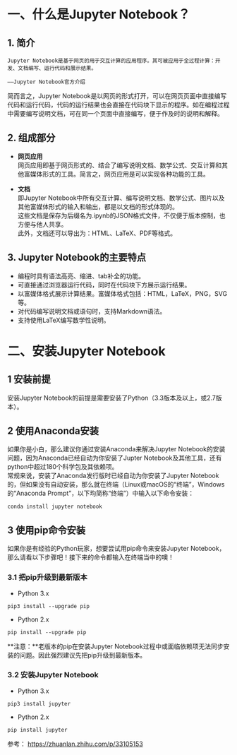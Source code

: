 # 一、什么是Jupyter Notebook？

## 1. 简介

```
Jupyter Notebook是基于网页的用于交互计算的应用程序。其可被应用于全过程计算：开发、文档编写、运行代码和展示结果。

——Jupyter Notebook官方介绍
```

简而言之，Jupyter Notebook是以网页的形式打开，可以在网页页面中直接编写代码和运行代码，代码的运行结果也会直接在代码块下显示的程序。如在编程过程中需要编写说明文档，可在同一个页面中直接编写，便于作及时的说明和解释。

## 2. 组成部分

+ **网页应用**  
网页应用即基于网页形式的、结合了编写说明文档、数学公式、交互计算和其他富媒体形式的工具。简言之，网页应用是可以实现各种功能的工具。

+ **文档**  
即Jupyter Notebook中所有交互计算、编写说明文档、数学公式、图片以及其他富媒体形式的输入和输出，都是以文档的形式体现的。  
这些文档是保存为后缀名为.ipynb的JSON格式文件，不仅便于版本控制，也方便与他人共享。  
此外，文档还可以导出为：HTML、LaTeX、PDF等格式。  

## 3. Jupyter Notebook的主要特点

+ 编程时具有语法高亮、缩进、tab补全的功能。
+ 可直接通过浏览器运行代码，同时在代码块下方展示运行结果。
+  以富媒体格式展示计算结果。富媒体格式包括：HTML，LaTeX，PNG，SVG等。
+ 对代码编写说明文档或语句时，支持Markdown语法。
+ 支持使用LaTeX编写数学性说明。


# 二、安装Jupyter Notebook

## 1 安装前提
安装Jupyter Notebook的前提是需要安装了Python（3.3版本及以上，或2.7版本）。

## 2 使用Anaconda安装

如果你是小白，那么建议你通过安装Anaconda来解决Jupyter Notebook的安装问题，因为Anaconda已经自动为你安装了Jupter Notebook及其他工具，还有python中超过180个科学包及其依赖项。  
常规来说，安装了Anaconda发行版时已经自动为你安装了Jupyter Notebook的，但如果没有自动安装，那么就在终端（Linux或macOS的“终端”，Windows的“Anaconda Prompt”，以下均简称“终端”）中输入以下命令安装：

```
conda install jupyter notebook
```

## 3 使用pip命令安装
如果你是有经验的Python玩家，想要尝试用pip命令来安装Jupyter Notebook，那么请看以下步骤吧！接下来的命令都输入在终端当中的噢！  

### 3.1 把pip升级到最新版本
+ Python 3.x
```
pip3 install --upgrade pip
```

+ Python 2.x
```
pip install --upgrade pip
```
**注意：**老版本的pip在安装Jupyter Notebook过程中或面临依赖项无法同步安装的问题。因此强烈建议先把pip升级到最新版本。

### 3.2 安装Jupyter Notebook

+ Python 3.x
```
pip3 install jupyter
```

+ Python 2.x
```
pip install jupyter
```


参考： https://zhuanlan.zhihu.com/p/33105153
